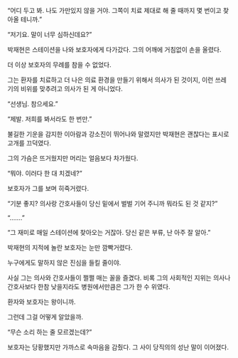 “어디 두고 봐. 나도 가만있지 않을 거야. 그쪽이 치료 제대로 해 줄 때까지 몇 번이고 찾아올 테니까.”

“저기요. 말이 너무 심하신데요?”

박재현은 스테이션을 나와 보호자에게 다가갔다. 그의 어깨에 거침없이 손을 올렸다.

더 이상 보호자의 무례를 참을 수 없었다.

그는 환자를 치료하고 더 나은 의료 환경을 만들기 위해서 의사가 된 것이지, 이런 쓰레기의 비위를 맞추려고 의사가 된 게 아니었다.

“선생님. 참으세요.”

“제발. 저희를 봐서라도 한 번만.”

불길한 기운을 감지한 이아람과 강소진이 뛰어나와 말렸지만 박재현은 괜찮다는 표시로 고개를 끄덕였다.

그의 가슴은 뜨거웠지만 머리는 얼음보다 차가웠다.

“뭐야. 이러다 한 대 치겠네?”

보호자가 그를 보며 히죽거렸다.

“기분 좋지? 의사랑 간호사들이 당신 밑에서 벌벌 기어 주니까 뭐라도 된 것 같지?”

“…….”

“그 재미로 매일 스테이션에 찾아오는 거잖아. 당신 같은 부류, 난 아주 잘 알아.”

박재현의 지적에 놀란 보호자는 눈만 깜빡거렸다.

누구에게도 말하지 않은 진심을 들킬 줄이야.

사실 그는 의사와 간호사들이 쩔쩔 매는 꼴을 즐겼다. 비록 그의 사회적인 지위는 의사나 간호사보다 한참 낮을지라도 병원에서만큼은 그가 한 수 위였다.

환자와 보호자는 왕이니까.

그런데 그걸 어떻게 알았을까.

“무슨 소리 하는 줄 모르겠는데?”

보호자는 당황했지만 가까스로 속마음을 감췄다. 그 사이 당직의의 성난 말이 이어졌다.